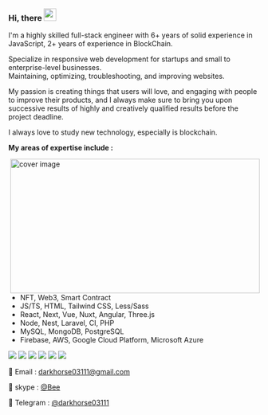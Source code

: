 ### Hi, there <img src="https://media.giphy.com/media/hvRJCLFzcasrR4ia7z/giphy.gif" width="25px">

I'm a highly skilled full-stack engineer with 6+ years of solid experience in JavaScript, 2+ years of experience in BlockChain.

Specialize in responsive web development for startups and small to enterprise-level businesses.<br/>
Maintaining, optimizing, troubleshooting, and improving websites.

My passion is creating things that users will love, and engaging with people to improve their products, and I always make sure to bring you upon successive results of highly and creatively qualified results before the project deadline.

I always love to study new technology, especially is blockchain.

**My areas of expertise include :** 

<div>
  <img align="right" alt="cover image" src="https://user-images.githubusercontent.com/86523551/128211619-0a813451-9ca4-4853-b628-b12ad0796b03.png" width="500" height="270" />
</div>

- NFT, Web3, Smart Contract
- JS/TS, HTML, Tailwind CSS, Less/Sass
- React, Next, Vue, Nuxt, Angular, Three.js
- Node, Nest, Laravel, CI, PHP
- MySQL, MongoDB, PostgreSQL
- Firebase, AWS, Google Cloud Platform, Microsoft Azure

![](https://img.shields.io/badge/Network-BitCoin-informational?style=flat&logo=bitcoin&logoColor=white&color=3bac3a)
![](https://img.shields.io/badge/Network-Ethereum-informational?style=flat&logo=ethereum&logoColor=white&color=3bac3a)
![](https://img.shields.io/badge/Language-Solidity-informational?style=flat&logo=solidity&logoColor=white&color=3bac3a)
![](https://img.shields.io/badge/Token-ERC721-informational?style=flat&logo=erc721&logoColor=white&color=3bac3a)
![](https://img.shields.io/badge/Token-ERC1155-informational?style=flat&logo=erc1155&logoColor=white&color=3bac3a)
![](https://img.shields.io/badge/Token-ERC20-informational?style=flat&logo=erc20&logoColor=white&color=3bac3a)

📝 Email : darkhorse03111@gmail.com

💬 skype : [@Bee](https://join.skype.com/invite/g5flNuJT9hNM) 

💬 Telegram : [@darkhorse03111](https://t.me/darkhorse03111)
